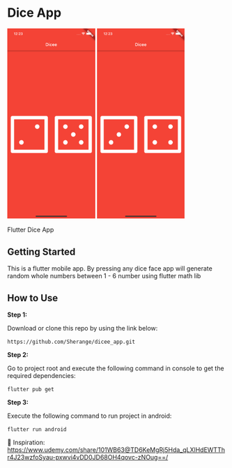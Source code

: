 # Dice App

<img  src="dice1.png" alt="dice1" width="40%"/>
<img  src="dice2.png" alt="dice2" width="40%"/>

Flutter Dice App

## Getting Started
This is a flutter mobile app. By pressing any dice face  app will generate random whole numbers between 1 - 6 number using flutter math lib
## How to Use 

**Step 1:**

Download or clone this repo by using the link below:

```
https://github.com/Sherange/dicee_app.git
```

**Step 2:**

Go to project root and execute the following command in console to get the required dependencies: 

```
flutter pub get 
```

**Step 3:**

Execute the following command to run project in android:

```
flutter run android
```
📌 Inspiration: https://www.udemy.com/share/101WB63@TD6KeMgRj5Hda_qLXlHdEWTThr4J23wzfoSyau-pxwvi4vDD0JD68OH4qovc-zNOug==/


